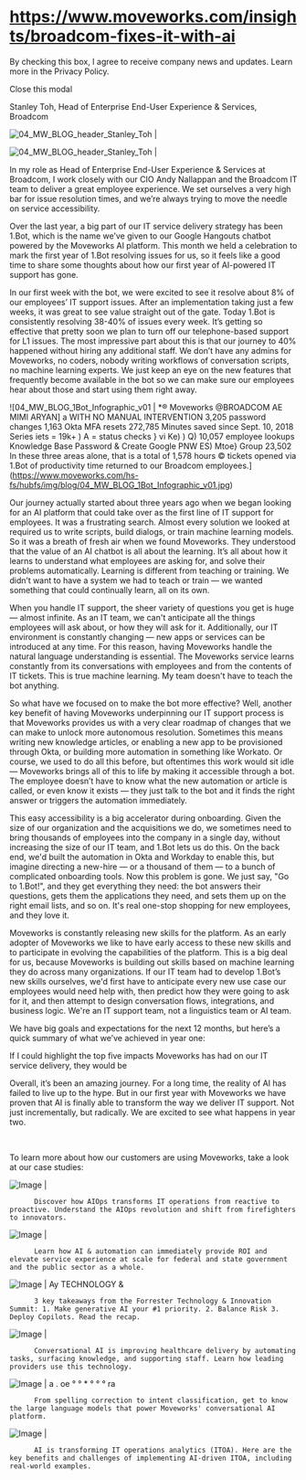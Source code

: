 # https://www.moveworks.com/insights/broadcom-fixes-it-with-ai

By checking this box, I agree to receive company news and updates. Learn more in the Privacy Policy.







  Close this modal
  



Stanley Toh, Head of Enterprise End-User Experience & Services, Broadcom


![04_MW_BLOG_header_Stanley_Toh | ](https://www.moveworks.com/hubfs/img/blog/04_MW_BLOG_header_Stanley_Toh.png)

![04_MW_BLOG_header_Stanley_Toh | ](https://www.moveworks.com/hubfs/img/blog/04_MW_BLOG_header_Stanley_Toh.png)

In my role as Head of Enterprise End-User Experience & Services at Broadcom, I work closely with our CIO Andy Nallappan and the Broadcom IT team to deliver a great employee experience. We set ourselves a very high bar for issue resolution times, and we’re always trying to move the needle on service accessibility. 

Over the last year, a big part of our IT service delivery strategy has been 1.Bot, which is the name we’ve given to our Google Hangouts chatbot powered by the Moveworks AI platform. This month we held a celebration to mark the first year of 1.Bot resolving issues for us, so it feels like a good time to share some thoughts about how our first year of AI-powered IT support has gone.

In our first week with the bot, we were excited to see it resolve about 8% of our employees’ IT support issues. After an implementation taking just a few weeks, it was great to see value straight out of the gate. Today 1.Bot is consistently resolving 38-40% of issues every week. It’s getting so effective that pretty soon we plan to turn off our telephone-based support for L1 issues. The most impressive part about this is that our journey to 40% happened without hiring any additional staff. We don’t have any admins for Moveworks, no coders, nobody writing workflows of conversation scripts, no machine learning experts. We just keep an eye on the new features that frequently become available in the bot so we can make sure our employees hear about those and start using them right away.



![04_MW_BLOG_1Bot_Infographic_v01 | *® Moveworks @BROADCOM AE MIMI ARYAN] a WITH NO MANUAL INTERVENTION 3,205 password changes 1,163 Okta MFA resets 272,785 Minutes saved since Sept. 10, 2018 Series iets = 19k+ ) A = status checks } vi Ke) ) Q) 10,057 employee lookups Knowledge Base Password & Create Google PNW ES) Mtoe} Group 23,502 In these three areas alone, that is a total of 1,578 hours © tickets opened via 1.Bot of productivity time returned to our Broadcom employees.](https://www.moveworks.com/hs-fs/hubfs/img/blog/04_MW_BLOG_1Bot_Infographic_v01.jpg)

Our journey actually started about three years ago when we began looking for an AI platform that could take over as the first line of IT support for employees. It was a frustrating search. Almost every solution we looked at required us to write scripts, build dialogs, or train machine learning models. So it was a breath of fresh air when we found Moveworks. They understood that the value of an AI chatbot is all about the learning. It’s all about how it learns to understand what employees are asking for, and solve their problems automatically. Learning is different from teaching or training. We didn’t want to have a system we had to teach or train — we wanted something that could continually learn, all on its own.

When you handle IT support, the sheer variety of questions you get is huge — almost infinite. As an IT team, we can't anticipate all the things employees will ask about, or how they will ask for it. Additionally, our IT environment is constantly changing — new apps or services can be introduced at any time. For this reason, having Moveworks handle the natural language understanding is essential. The Moveworks service learns constantly from its conversations with employees and from the contents of IT tickets. This is true machine learning. My team doesn't have to teach the bot anything.

So what have we focused on to make the bot more effective? Well, another key benefit of having Moveworks underpinning our IT support process is that Moveworks provides us with a very clear roadmap of changes that we can make to unlock more autonomous resolution. Sometimes this means writing new knowledge articles, or enabling a new app to be provisioned through Okta, or building more automation in something like Workato. Or course, we used to do all this before, but oftentimes this work would sit idle — Moveworks brings all of this to life by making it accessible through a bot. The employee doesn’t have to know what the new automation or article is called, or even know it exists — they just talk to the bot and it finds the right answer or triggers the automation immediately.

This easy accessibility is a big accelerator during onboarding. Given the size of our organization and the acquisitions we do, we sometimes need to bring thousands of employees into the company in a single day, without increasing the size of our IT team, and 1.Bot lets us do this. On the back end, we'd built the automation in Okta and Workday to enable this, but imagine directing a new-hire — or a thousand of them — to a bunch of complicated onboarding tools. Now this problem is gone. We just say, "Go to 1.Bot!", and they get everything they need: the bot answers their questions, gets them the applications they need, and sets them up on the right email lists, and so on. It's real one-stop shopping for new employees, and they love it.

Moveworks is constantly releasing new skills for the platform. As an early adopter of Moveworks we like to have early access to these new skills and to participate in evolving the capabilities of the platform. This is a big deal for us, because Moveworks is building out skills based on machine learning they do across many organizations. If our IT team had to develop 1.Bot’s new skills ourselves, we'd first have to anticipate every new use case our employees would need help with, then predict how they were going to ask for it, and then attempt to design conversation flows, integrations, and business logic. We're an IT support team, not a linguistics team or AI team.

We have big goals and expectations for the next 12 months, but here’s a quick summary of what we’ve achieved in year one:

If I could highlight the top five impacts Moveworks has had on our IT service delivery, they would be

Overall, it’s been an amazing journey. For a long time, the reality of AI has failed to live up to the hype. But in our first year with Moveworks we have proven that AI is finally able to transform the way we deliver IT support. Not just incrementally, but radically. We are excited to see what happens in year two.

 

To learn more about how our customers are using Moveworks, take a look at our case studies:

![Image | ](https://www.moveworks.com/hs-fs/hubfs/AIOps-featured-image.png)


          Discover how AIOps transforms IT operations from reactive to proactive. Understand the AIOps revolution and shift from firefighters to innovators.
        

![Image | ](https://www.moveworks.com/hs-fs/hubfs/Public-Sector-Convo-AI.png)


          Learn how AI & automation can immediately provide ROI and elevate service experience at scale for federal and state government and the public sector as a whole.
        

![Image | Ay TECHNOLOGY &](https://www.moveworks.com/hs-fs/hubfs/Forrester%20T%26I%20%281%29.png)


          3 key takeaways from the Forrester Technology & Innovation Summit: 1. Make generative AI your #1 priority. 2. Balance Risk 3. Deploy Copilots. Read the recap.
        

![Image | ](https://www.moveworks.com/hs-fs/hubfs/healthcare-test.png)


          Conversational AI is improving healthcare delivery by automating tasks, surfacing knowledge, and supporting staff. Learn how leading providers use this technology.
        

![Image | a . oe ° ° * ° ° ° ra](https://www.moveworks.com/hs-fs/hubfs/Moveworks_LLM_Feature.png)


          From spelling correction to intent classification, get to know the large language models that power Moveworks' conversational AI platform.
        

![Image | ](https://www.moveworks.com/hs-fs/hubfs/ITOA_feature.png)


          AI is transforming IT operations analytics (ITOA). Here are the key benefits and challenges of implementing AI-driven ITOA, including real-world examples.
        

